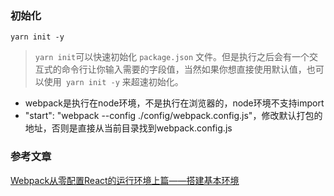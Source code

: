 

### 初始化

```nginx
yarn init -y
```

>   `yarn init`可以快速初始化 `package.json` 文件。但是执行之后会有一个交互式的命令行让你输入需要的字段值，当然如果你想直接使用默认值，也可以使用` yarn init -y` 来超速初始化。

- webpack是执行在node环境，不是执行在浏览器的，node环境不支持import
- "start": "webpack --config ./config/webpack.config.js"，修改默认打包的地址，否则是直接从当前目录找到webpack.config.js





### 参考文章

[Webpack从零配置React的运行环境上篇——搭建基本环境](https://segmentfault.com/a/1190000021464216)

